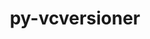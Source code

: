 ---
title: "py-vcversioner"
layout: cache
categories: [package, develop-2023-08-27]
meta: {"versions": ["2.16.0.0"], "compilers": ["gcc@=11.1.0", "oneapi@=2023.2.0"], "oss": ["ubuntu20.04"], "platforms": ["linux"], "targets": ["ppc64le", "x86_64", "x86_64_v3"], "stacks": ["e4s", "e4s-oneapi", "e4s-power", "root"], "num_specs": 3, "num_specs_by_stack": {"root": 3, "e4s-power": 1, "e4s-oneapi": 1, "e4s": 1}}
spec_details: [{"hash": "x7h65u3ex5om6ymamfy53s6ldimug2zn", "compiler": "gcc@=11.1.0", "versions": ["2.16.0.0"], "os": "ubuntu20.04", "platform": "linux", "target": "ppc64le", "variants": ["build_system=python_pip"], "stacks": ["root", "e4s-power"], "size": "-", "tarball": "https://binaries.spack.io/develop-2023-08-27/build_cache/linux-ubuntu20.04-ppc64le/gcc-11.1.0/py-vcversioner-2.16.0.0/linux-ubuntu20.04-ppc64le-gcc-11.1.0-py-vcversioner-2.16.0.0-x7h65u3ex5om6ymamfy53s6ldimug2zn.spack"}, {"hash": "a23exi4np5h5fyljsn4jpohhcmd7arua", "compiler": "oneapi@=2023.2.0", "versions": ["2.16.0.0"], "os": "ubuntu20.04", "platform": "linux", "target": "x86_64", "variants": ["build_system=python_pip"], "stacks": ["e4s-oneapi", "root"], "size": "-", "tarball": "https://binaries.spack.io/develop-2023-08-27/build_cache/linux-ubuntu20.04-x86_64/oneapi-2023.2.0/py-vcversioner-2.16.0.0/linux-ubuntu20.04-x86_64-oneapi-2023.2.0-py-vcversioner-2.16.0.0-a23exi4np5h5fyljsn4jpohhcmd7arua.spack"}, {"hash": "yz2calij5vv77escbxer5hqkszuwzt2m", "compiler": "gcc@=11.1.0", "versions": ["2.16.0.0"], "os": "ubuntu20.04", "platform": "linux", "target": "x86_64_v3", "variants": ["build_system=python_pip"], "stacks": ["root", "e4s"], "size": "-", "tarball": "https://binaries.spack.io/develop-2023-08-27/build_cache/linux-ubuntu20.04-x86_64_v3/gcc-11.1.0/py-vcversioner-2.16.0.0/linux-ubuntu20.04-x86_64_v3-gcc-11.1.0-py-vcversioner-2.16.0.0-yz2calij5vv77escbxer5hqkszuwzt2m.spack"}]
---
